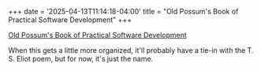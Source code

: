 +++
date = '2025-04-13T11:14:18-04:00'
title = "Old Possum's Book of Practical Software Development"
+++

[Old Possum's Book of Practical Software Development](https://github.com/philvarner/old-possum)

When this gets a little more organized, it'll probably have a tie-in with the T. S. Eliot poem, but for now, it's just the name.
